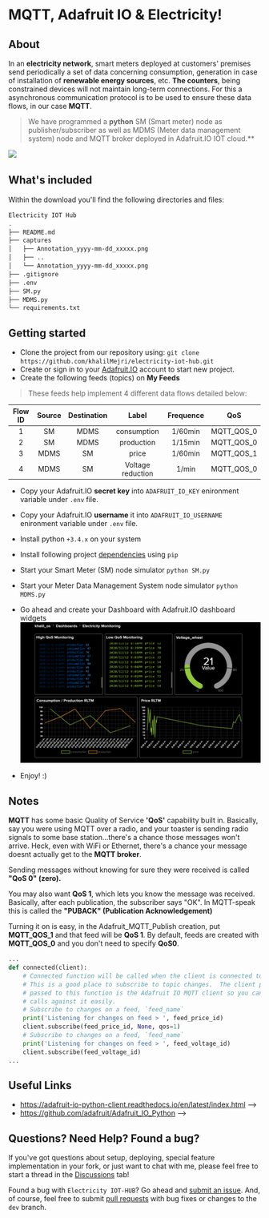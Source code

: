 # MQTT, Adafruit IO & Electricity!

## About

In an **electricity network**, smart meters deployed at customers' premises send periodically a set of data concerning consumption, generation in
case of installation of **renewable energy sources**, etc. **The counters**, being constrained devices will not maintain long-term connections. For this a asynchronous communication protocol is to be used to ensure these data flows, in our case **MQTT**.

> We have programmed a **python** SM (Smart meter) node as publisher/subscriber as well as MDMS (Meter data management system) node and MQTT broker deployed in Adafruit.IO IOT cloud.\*\*

![](https://cdn-learn.adafruit.com/assets/assets/000/057/153/original/adafruit_io_iopython.png?1530802073)

## What's included

Within the download you'll find the following directories and files:

```sh
Electricity IOT Hub
.
├── README.md
├── captures
│   ├── Annotation_yyyy-mm-dd_xxxxx.png
│   ├── ..
│   └── Annotation_yyyy-mm-dd_xxxxx.png
├── .gitignore
├── .env
├── SM.py
├── MDMS.py
└── requirements.txt
```

## Getting started

- Clone the project from our repository using: `git clone https://github.com/khalilMejri/electricity-iot-hub.git`
- Create or sign in to your [Adafruit.IO](https://io.adafruit.com/) account to start new project.
- Create the following feeds (topics) on **My Feeds**

> These feeds help implement 4 different data flows detailed below:

| Flow ID | Source | Destination |       Label       | Frequence |    QoS     |
| :-----: | :----: | :---------: | :---------------: | :-------: | :--------: |
|    1    |   SM   |    MDMS     |    consumption    |  1/60min  | MQTT_QOS_0 |
|    2    |   SM   |    MDMS     |    production     |  1/15min  | MQTT_QOS_0 |
|    3    |  MDMS  |     SM      |       price       |  1/60min  | MQTT_QOS_1 |
|    4    |  MDMS  |     SM      | Voltage reduction |   1/min   | MQTT_QOS_0 |

- Copy your Adafruit.IO **secret key** into `ADAFRUIT_IO_KEY` enironment variable under `.env` file.
- Copy your Adafruit.IO **username** it into `ADAFRUIT_IO_USERNAME` enironment variable under `.env` file.
- Install python `+3.4.x` on your system
- Install following project [dependencies](https://github.com/khalilMejri/electricity-iot-hub/blob/main/requirements.txt) using `pip`
- Start your Smart Meter (SM) node simulator `python SM.py`
- Start your Meter Data Management System node simulator `python MDMS.py`

- Go ahead and create your Dashboard with Adafruit.IO dashboard widgets
  ![img](https://github.com/khalilMejri/electricity-iot-hub/blob/main/captures/Annotation%202020-12-12%20210659.png)
- Enjoy! :)

## Notes

**MQTT** has some basic Quality of Service **'QoS'** capability built in. Basically, say you were using MQTT over a radio, and your toaster is sending radio signals to some base station...there's a chance those messages won't arrive. Heck, even with WiFi or Ethernet, there's a chance your message doesnt actually get to the **MQTT broker**.

Sending messages without knowing for sure they were received is called **"QoS 0" (zero).**

You may also want **QoS 1**, which lets you know the message was received. Basically, after each publication, the subscriber says "OK". In MQTT-speak this is called the **"PUBACK" (Publication Acknowledgement)**

Turning it on is easy, in the Adafruit_MQTT_Publish creation, put **MQTT_QOS_1** and that feed will be **QoS 1**. By default, feeds are created with **MQTT_QOS_0** and you don't need to specify **QoS0**.

```python
...
def connected(client):
    # Connected function will be called when the client is connected to Adafruit IO.
    # This is a good place to subscribe to topic changes.  The client parameter
    # passed to this function is the Adafruit IO MQTT client so you can make
    # calls against it easily.
    # Subscribe to changes on a feed, `feed_name`
    print('Listening for changes on feed > ', feed_price_id)
    client.subscribe(feed_price_id, None, qos=1)
    # Subscribe to changes on a feed, `feed_name`
    print('Listening for changes on feed > ', feed_voltage_id)
    client.subscribe(feed_voltage_id)
...
```

## Useful Links

- https://adafruit-io-python-client.readthedocs.io/en/latest/index.html -->
- https://github.com/adafruit/Adafruit_IO_Python -->

## Questions? Need Help? Found a bug?

If you've got questions about setup, deploying, special feature implementation in your fork, or just want to chat with me, please feel free to start a thread in the [Discussions](#) tab!

Found a bug with `Electricity IOT-HUB`? Go ahead and [submit an issue](https://github.com/khalilMejri/electricity-iot-hub/issues). And, of course, feel free to submit [pull requests](https://github.com/khalilMejri/electricity-iot-hub/pulls) with bug fixes or changes to the `dev` branch.
